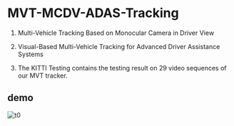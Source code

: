 # MVT-MCDV-ADAS-Tracking
1. Multi-Vehicle Tracking Based on Monocular Camera in Driver View
2. Visual-Based Multi-Vehicle Tracking for Advanced Driver Assistance Systems

3. The KITTI Testing contains the testing result on 29 video sequences of our MVT tracker.

## demo 

![t0](https://github.com/LvpengfeiNJ/MVT-MCDV-ADAS-Tracking/blob/main/asset/kitti_t0.gif)
